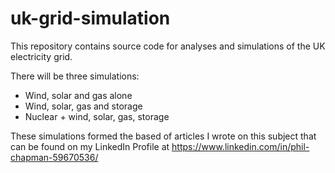 # uk-grid-simulation
This repository contains source code for analyses and simulations of the UK electricity grid.  

There will be three simulations:
- Wind, solar and gas alone
- Wind, solar, gas and storage
- Nuclear + wind, solar, gas, storage

These simulations formed the based of articles I wrote on this subject that can be found on my LinkedIn Profile at https://www.linkedin.com/in/phil-chapman-59670536/
